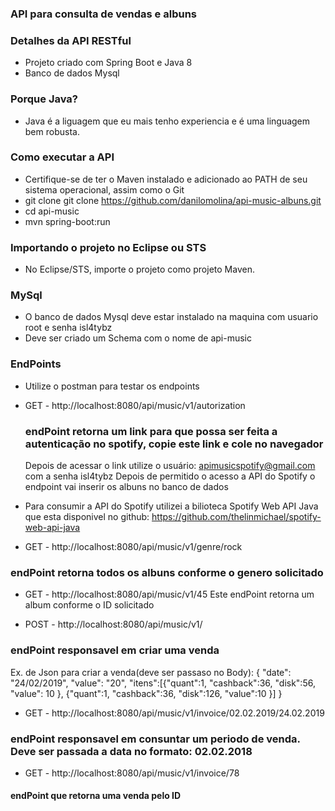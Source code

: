 ### API para consulta de vendas e albuns

### Detalhes da API RESTful
* Projeto criado com Spring Boot e Java 8
* Banco de dados Mysql

### Porque Java?
 * Java é a liguagem que eu mais tenho experiencia e é uma linguagem bem robusta.
 
### Como executar a API
* Certifique-se de ter o Maven instalado e adicionado ao PATH de seu sistema operacional, assim como o Git
* git clone git clone https://github.com/danilomolina/api-music-albuns.git
* cd api-music
* mvn spring-boot:run

### Importando o projeto no Eclipse ou STS
* No Eclipse/STS, importe o projeto como projeto Maven.

### MySql
 * O banco de dados Mysql deve estar instalado na maquina com usuario root e senha isl4tybz
 * Deve ser criado um Schema com o nome de api-music
 
### EndPoints
 * Utilize o postman para testar os endpoints
 
 * GET - http://localhost:8080/api/music/v1/autorization
   ### endPoint retorna um link para que possa ser feita a autenticação no spotify, copie este link e cole no navegador
   Depois de acessar o link utilize o usuário: apimusicspotify@gmail.com com a senha isl4tybz
   Depois de permitido o acesso a API do Spotify o endpoint vai inserir os albuns no banco de dados
   
  * Para consumir a API do Spotify utilizei a bilioteca Spotify Web API Java que esta disponivel no github: 
    https://github.com/thelinmichael/spotify-web-api-java
    
  * GET - http://localhost:8080/api/music/v1/genre/rock
   ### endPoint retorna todos os albuns conforme o genero solicitado
   
  * GET - http://localhost:8080/api/music/v1/45
   Este endPoint retorna um album conforme o ID solicitado
   
  * POST - http://localhost:8080/api/music/v1/
   ### endPoint responsavel em criar uma venda
   Ex. de Json para criar a venda(deve ser passaso no Body):
   {
	"date": "24/02/2019",
	"value": "20",
	"itens":[{"quant":1, "cashback":36, "disk":56, "value": 10 }, {"quant":1, "cashback":36, "disk":126, "value":10 }]
   }
   
   * GET - http://localhost:8080/api/music/v1/invoice/02.02.2019/24.02.2019
   ### endPoint responsavel em consuntar um periodo de venda. Deve ser passada a data no formato: 02.02.2018
   
   * GET - http://localhost:8080/api/music/v1/invoice/78
   #### endPoint que retorna uma venda pelo ID
  
